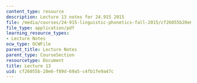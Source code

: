 ```yaml
---
content_type: resource
description: Lecture 13 notes for 24.915 2015
file: /media/courses/24-915-linguistic-phonetics-fall-2015/cf26055b20e6f89d69a5c4fb1fe9a47c_MIT24_915F15_lec13.pdf
file_type: application/pdf
learning_resource_types:
- Lecture Notes
ocw_type: OCWFile
parent_title: Lecture Notes
parent_type: CourseSection
resourcetype: Document
title: Lecture 13
uid: cf26055b-20e6-f89d-69a5-c4fb1fe9a47c
---
```

